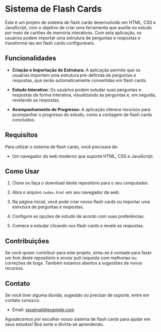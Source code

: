 # Sistema de Flash Cards

Este é um projeto de sistema de flash cards desenvolvido em HTML, CSS e JavaScript, com o objetivo de criar uma ferramenta que auxilie no estudo por meio de cartões de memória interativos. Com esta aplicação, os usuários podem importar uma estrutura de perguntas e respostas e transformá-las em flash cards configuráveis.

## Funcionalidades

- **Criação e Importação de Estrutura:** A aplicação permite que os usuários importem uma estrutura pré-definida de perguntas e respostas, que serão automaticamente convertidas em flash cards.

- **Estudo Interativo:** Os usuários podem estudar suas perguntas e respostas de forma interativa, visualizando as perguntas e, em seguida, revelando as respostas.

- **Acompanhamento de Progresso:** A aplicação oferece recursos para acompanhar o progresso do estudo, como a contagem de flash cards concluídos.

## Requisitos

Para utilizar o sistema de flash cards, você precisará de:

- Um navegador da web moderno que suporte HTML, CSS e JavaScript.

## Como Usar

1. Clone ou faça o download deste repositório para o seu computador.

2. Abra o arquivo `index.html` em seu navegador da web.

3. Na página inicial, você pode criar novos flash cards ou importar uma estrutura de perguntas e respostas.

4. Configure as opções de estudo de acordo com suas preferências.

5. Comece a estudar clicando nos flash cards e revele as respostas.

## Contribuições

Se você quiser contribuir para este projeto, sinta-se à vontade para fazer um fork deste repositório e enviar pull requests com melhorias ou correções de bugs. Também estamos abertos a sugestões de novos recursos.

## Contato

Se você tiver alguma dúvida, sugestão ou precisar de suporte, entre em contato conosco:

- Email: seuemail@example.com

Agradecemos por escolher nosso sistema de flash cards para ajudar em seus estudos! Boa sorte e divirta-se aprendendo.